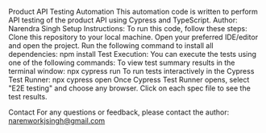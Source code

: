 Product API Testing Automation
This automation code is written to perform API testing of the product API using Cypress and TypeScript.
Author: Narendra Singh
Setup Instructions:
  To run this code, follow these steps:
  Clone this repository to your local machine.
  Open your preferred IDE/editor and open the project.
  Run the following command to install all dependencies:
  npm install
Test Execution:
  You can execute the tests using one of the following commands:
To view test summary results in the terminal window:
      npx cypress run
To run tests interactively in the Cypress Test Runner:
      npx cypress open
      Once Cypress Test Runner opens, select "E2E testing" and choose any browser. Click on each spec file to see the test results.

Contact
For any questions or feedback, please contact the author:
narenworkjsingh@gmail.com
